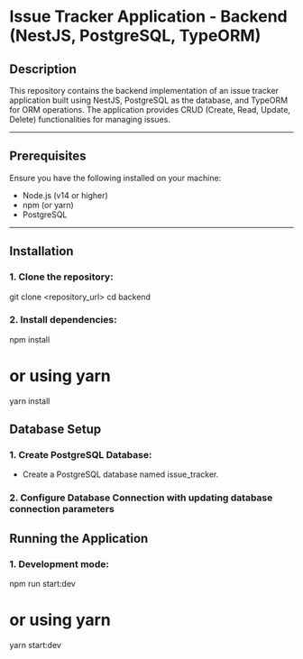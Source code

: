 # Issue Tracker Application - Backend (NestJS, PostgreSQL, TypeORM)

## Description
This repository contains the backend implementation of an issue tracker application built using NestJS, PostgreSQL as the database, and TypeORM for ORM operations. The application provides CRUD (Create, Read, Update, Delete) functionalities for managing issues.

---

## Prerequisites
Ensure you have the following installed on your machine:
- Node.js (v14 or higher)
- npm (or yarn)
- PostgreSQL

---

## Installation

### 1. Clone the repository:

git clone <repository_url>
cd backend

### 2. Install dependencies:

npm install
# or using yarn
yarn install


## Database Setup
### 1. Create PostgreSQL Database:
- Create a PostgreSQL database named issue_tracker.

### 2. Configure Database Connection with updating database connection parameters

## Running the Application
### 1. Development mode:

npm run start:dev
# or using yarn
yarn start:dev
